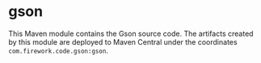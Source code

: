# gson

This Maven module contains the Gson source code. The artifacts created by this module
are deployed to Maven Central under the coordinates `com.firework.code.gson:gson`.
